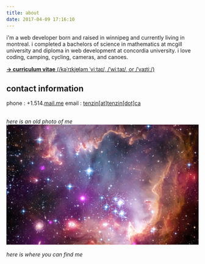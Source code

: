 ```yaml
---
title: about
date: 2017-04-09 17:16:10
---
```


i'm a web developer born and raised in winnipeg and currently living in montreal.  i completed a bachelors of science in mathematics at mcgill university and diploma in web development at concordia university. i love coding, camping, cycling, cameras, and canoes.

<!-- CV -->

[**→ curriculum vitae** (/kəˈrɪkjᵿləm ˈviːtaɪ/, /ˈwiːtaɪ/, or /ˈvaɪtiː/)](#)

<!-- /CV -->

<!-- CONTACT INFO -->

## contact information

phone : +1.514.<a href="mailto:tenzin@tenzin.ca">mail.me</a>
email : <a href="mailto:tenzin@tenzin.ca">tenzin[at]tenzin[dot]ca</a>

<!-- /CONTACT INFO -->

<!-- PROFILE PIC -->

<br>_here is an old photo of me_
![alt text](../images/me.png "here is an old picture of me")

<!-- /PROFILE PIC -->

<!-- GOOGLE MAPS -->
<script src="https://maps.googleapis.com/maps/api/js?key=AIzaSyBm8XpxrP2QYGkoUl7YFyBk8uIqjzWFGTc&extension=.js"></script>
<script src="https://cdn.mapkit.io/v1/infobox.js"></script>
<link href="https://fonts.googleapis.com/css?family=Roboto:300,400" rel="stylesheet">
<link href="https://cdn.mapkit.io/v1/infobox.css" rel="stylesheet" >

<script>
  google.maps.event.addDomListener(window, 'load', init);
  var map, markersArray = [];

  function bindInfoWindow(marker, map, location) {
  google.maps.event.addListener(marker, 'click', function() {
    function close(location) {
      location.ib.close();
      location.infoWindowVisible = false;
      location.ib = null;
    }

    if (location.infoWindowVisible === true) {
      close(location);
    } else {
      markersArray.forEach(function(loc, index){
        if (loc.ib && loc.ib !== null) {
          close(loc);
        }
      });

      var boxText = document.createElement('div');
      boxText.style.cssText = 'background: #fff;';
      boxText.classList.add('md-whiteframe-2dp');

      function buildPieces(location, el, part, icon) {
        if (location[part] === '') {
          return '';
        } else if (location.iw[part]) {
          switch(el){
            case 'photo':
              if (location.photo){
                return '<div class="iw-photo" style="background-image: url(' + location.photo + ');"></div>';
               } else {
                return '';
              }
              break;
            case 'iw-toolbar':
              return '<div class="iw-toolbar"><h3 class="md-subhead">' + location.title + '</h3></div>';
              break;
            case 'div':
              switch(part){
                case 'email':
                  return '<div class="iw-details"><i class="material-icons" style="color:#4285f4;"><img src="//cdn.mapkit.io/v1/icons/' + icon + '.svg"/></i><span><a href="mailto:' + location.email + '" target="_blank">' + location.email + '</a></span></div>';
                  break;
                case 'web':
                  return '<div class="iw-details"><i class="material-icons" style="color:#4285f4;"><img src="//cdn.mapkit.io/v1/icons/' + icon + '.svg"/></i><span><a href="' + location.web + '" target="_blank">' + location.web_formatted + '</a></span></div>';
                  break;
                case 'desc':
                  return '<label class="iw-desc" for="cb_details"><input type="checkbox" id="cb_details"/><h3 class="iw-x-details">Details</h3><i class="material-icons toggle-open-details"><img src="//cdn.mapkit.io/v1/icons/' + icon + '.svg"/></i><p class="iw-x-details">' + location.desc + '</p></label>';
                  break;
                default:
                  return '<div class="iw-details"><i class="material-icons"><img src="//cdn.mapkit.io/v1/icons/' + icon + '.svg"/></i><span>' + location[part] + '</span></div>';
                break;
              }
              break;
            case 'open_hours':
              var items = '';
              if (location.open_hours.length > 0){
                for (var i = 0; i < location.open_hours.length; ++i) {
                  if (i !== 0){
                    items += '<li><strong>' + location.open_hours[i].day + '</strong><strong>' + location.open_hours[i].hours +'</strong></li>';
                  }
                  var first = '<li><label for="cb_hours"><input type="checkbox" id="cb_hours"/><strong>' + location.open_hours[0].day + '</strong><strong>' + location.open_hours[0].hours +'</strong><i class="material-icons toggle-open-hours"><img src="//cdn.mapkit.io/v1/icons/keyboard_arrow_down.svg"/></i><ul>' + items + '</ul></label></li>';
                }
                return '<div class="iw-list"><i class="material-icons first-material-icons" style="color:#4285f4;"><img src="//cdn.mapkit.io/v1/icons/' + icon + '.svg"/></i><ul>' + first + '</ul></div>';
               } else {
                return '';
              }
              break;
           }
        } else {
          return '';
        }
      }

      boxText.innerHTML =
        buildPieces(location, 'photo', 'photo', '') +
        buildPieces(location, 'iw-toolbar', 'title', '') +
        buildPieces(location, 'div', 'address', 'location_on') +
        buildPieces(location, 'div', 'web', 'public') +
        buildPieces(location, 'div', 'email', 'email') +
        buildPieces(location, 'div', 'tel', 'phone') +
        buildPieces(location, 'div', 'int_tel', 'phone') +
        buildPieces(location, 'open_hours', 'open_hours', 'access_time') +
        buildPieces(location, 'div', 'desc', 'keyboard_arrow_down');

      var myOptions = {
        alignBottom: true,
        content: boxText,
        disableAutoPan: true,
        maxWidth: 0,
        pixelOffset: new google.maps.Size(-140, -40),
        zIndex: null,
        boxStyle: {
          opacity: 1,
          width: '280px'
        },
        closeBoxMargin: '0px 0px 0px 0px',
        infoBoxClearance: new google.maps.Size(1, 1),
        isHidden: false,
        pane: 'floatPane',
        enableEventPropagation: false
      };

      location.ib = new InfoBox(myOptions);
      location.ib.open(map, marker);
      location.infoWindowVisible = true;
    }
  });
  }

  function init() {
    var mapOptions = {
      center: new google.maps.LatLng(45.47289238859529,-73.58219251416017),
      zoom: 10,
      gestureHandling: 'none',
      fullscreenControl: false,
      zoomControl: false,
      disableDoubleClickZoom: false,
      mapTypeControl: false,
      scaleControl: false,
      scrollwheel: true,
      streetViewControl: false,
      draggable : true,
      clickableIcons: false,
      mapTypeId: google.maps.MapTypeId.ROADMAP,
      styles: [{"featureType":"all","elementType":"all","stylers":[{"visibility":"on"}]},{"featureType":"all","elementType":"labels","stylers":[{"visibility":"off"},{"saturation":"-100"}]},{"featureType":"all","elementType":"labels.text.fill","stylers":[{"saturation":36},{"color":"#000000"},{"lightness":40},{"visibility":"off"}]},{"featureType":"all","elementType":"labels.text.stroke","stylers":[{"visibility":"off"},{"color":"#000000"},{"lightness":16}]},{"featureType":"all","elementType":"labels.icon","stylers":[{"visibility":"off"}]},{"featureType":"administrative","elementType":"geometry.fill","stylers":[{"color":"#000000"},{"lightness":20}]},{"featureType":"administrative","elementType":"geometry.stroke","stylers":[{"color":"#000000"},{"lightness":17},{"weight":1.2}]},{"featureType":"landscape","elementType":"geometry","stylers":[{"color":"#000000"},{"lightness":20}]},{"featureType":"landscape","elementType":"geometry.fill","stylers":[{"color":"#4d6059"}]},{"featureType":"landscape","elementType":"geometry.stroke","stylers":[{"color":"#4d6059"}]},{"featureType":"landscape.natural","elementType":"geometry.fill","stylers":[{"color":"#4d6059"}]},{"featureType":"poi","elementType":"geometry","stylers":[{"lightness":21}]},{"featureType":"poi","elementType":"geometry.fill","stylers":[{"color":"#4d6059"}]},{"featureType":"poi","elementType":"geometry.stroke","stylers":[{"color":"#4d6059"}]},{"featureType":"road","elementType":"geometry","stylers":[{"visibility":"on"},{"color":"#7f8d89"}]},{"featureType":"road","elementType":"geometry.fill","stylers":[{"color":"#7f8d89"}]},{"featureType":"road.highway","elementType":"geometry.fill","stylers":[{"color":"#7f8d89"},{"lightness":17}]},{"featureType":"road.highway","elementType":"geometry.stroke","stylers":[{"color":"#7f8d89"},{"lightness":29},{"weight":0.2}]},{"featureType":"road.arterial","elementType":"geometry","stylers":[{"color":"#000000"},{"lightness":18}]},{"featureType":"road.arterial","elementType":"geometry.fill","stylers":[{"color":"#7f8d89"}]},{"featureType":"road.arterial","elementType":"geometry.stroke","stylers":[{"color":"#7f8d89"}]},{"featureType":"road.local","elementType":"geometry","stylers":[{"color":"#000000"},{"lightness":16}]},{"featureType":"road.local","elementType":"geometry.fill","stylers":[{"color":"#7f8d89"}]},{"featureType":"road.local","elementType":"geometry.stroke","stylers":[{"color":"#7f8d89"}]},{"featureType":"transit","elementType":"geometry","stylers":[{"color":"#000000"},{"lightness":19}]},{"featureType":"water","elementType":"all","stylers":[{"color":"#2b3638"},{"visibility":"on"}]},{"featureType":"water","elementType":"geometry","stylers":[{"color":"#2b3638"},{"lightness":17}]},{"featureType":"water","elementType":"geometry.fill","stylers":[{"color":"#24282b"}]},{"featureType":"water","elementType":"geometry.stroke","stylers":[{"color":"#24282b"}]},{"featureType":"water","elementType":"labels","stylers":[{"visibility":"off"}]},{"featureType":"water","elementType":"labels.text","stylers":[{"visibility":"off"}]},{"featureType":"water","elementType":"labels.text.fill","stylers":[{"visibility":"off"}]},{"featureType":"water","elementType":"labels.text.stroke","stylers":[{"visibility":"off"}]},{"featureType":"water","elementType":"labels.icon","stylers":[{"visibility":"off"}]}]
    }
    var mapElement = document.getElementById('mapkit-5897');
    var map = new google.maps.Map(mapElement, mapOptions);
    var locations = [
      {"title":"Montréal","address":"Montréal, QC, Canada","desc":"","tel":"","int_tel":"","email":"","web":"","web_formatted":"","open":"","time":"","lat":45.5016889,"lng":-73.56725599999999,"vicinity":"Montréal","open_hours":"","marker":{"url":"https://maps.gstatic.com/mapfiles/api-3/images/spotlight-poi_hdpi.png","scaledSize":{"width":25,"height":42,"j":"px","f":"px"},"origin":{"x":0,"y":0},"anchor":{"x":12,"y":42}},"iw":{"address":true,"desc":true,"email":true,"enable":true,"int_tel":true,"open":true,"open_hours":true,"photo":true,"tel":true,"title":true,"web":true}}
    ];
    for (i = 0; i < locations.length; i++) {
      marker = new google.maps.Marker({
        icon: locations[i].marker,
        position: new google.maps.LatLng(locations[i].lat, locations[i].lng),
        map: map,
        title: locations[i].title,
        address: locations[i].address,
        desc: locations[i].desc,
        tel: locations[i].tel,
        int_tel: locations[i].int_tel,
        vicinity: locations[i].vicinity,
        open: locations[i].open,
        open_hours: locations[i].open_hours,
        photo: locations[i].photo,
        time: locations[i].time,
        email: locations[i].email,
        web: locations[i].web,
        iw: locations[i].iw
      });
      markersArray.push(marker);

      if (locations[i].iw.enable === true){
        bindInfoWindow(marker, map, locations[i]);
      }
    }
  }
</script>

<style>
  .gmnoprint {
    display:none;
  }
  .gm-style-cc {
    display:none;
  }
  .map-responsive{
    overflow:hidden;
    padding-bottom:56.25%;
    position:relative;
    height:0;
  }
  .map-responsive iframe{
    left:0;
    top:0;
    height:100%;
    width:100%;
    position:absolute;
  }
</style>

_here is where you can find me_

<div id='mapkit-5897' class="map-responsive"></div>
<!-- /GOOGLE MAPS -->
